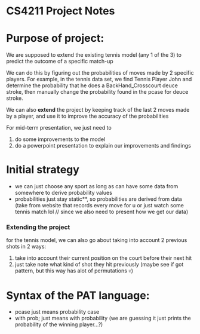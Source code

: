 # CS4211 Project Notes

# Purpose of project: 
We are supposed to extend the existing tennis model (any 1 of the 3) to predict the outcome of a specific match-up

We can do this by figuring out the probabilities of moves made by 2 specific players. For example, in the tennis data set, we find Tennis Player John and determine the probability that he does a BackHand_Crosscourt deuce stroke, then manually change the probability found in the pcase for deuce stroke.

We can also **extend** the project by keeping track of the last 2 moves made by a player, and use it to improve the accuracy of the probabilities

For mid-term presentation, we just need to 
1. do some improvements to the model
2. do a powerpoint presentation to explain our improvements and findings

# Initial strategy
- we can just choose any sport as long as can have some data from somewhere to derive probability values
- probabilities just stay static**, so probabilities are derived from data (take from website that records every move for u or just watch some tennis match lol // since we also need to present how we get our data)
### Extending the project
for the tennis model, we can also go about taking into account 2 previous shots in 2 ways:
  1. take into account their current position on the court before their next hit
  2. just take note what kind of shot they hit previously (maybe see if got pattern, but this way has alot of permutations 💀)
  
# Syntax of the PAT language:
- pcase just means probability case
- with prob; just means with probability (we are guessing it just prints the probability of the winning player...?)
